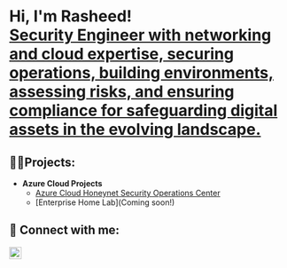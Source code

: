 <h1>Hi, I'm Rasheed! <br/> <a href="https://github.com/rasheedjimoh">Security Engineer with networking and cloud expertise, securing operations, building environments, assessing risks, and ensuring compliance for safeguarding digital assets in the evolving landscape.</a></h1>

<h2>👨‍💻Projects:</h2>

- <b>Azure Cloud Projects </b>
  - [Azure Cloud Honeynet Security Operations Center](https://github.com/rasheedjimoh/AzureCloud-SOC/blob/main/README.md)
  - [Enterprise Home Lab](Coming soon!)

<h2> 🤳 Connect with me:</h2>

[<img align="left" alt="rasheedj | LinkedIn" width="22px" src="https://cdn.jsdelivr.net/npm/simple-icons@v3/icons/linkedin.svg" />][linkedin]

[linkedin]: https://www.linkedin.com/in/rasheedj/
